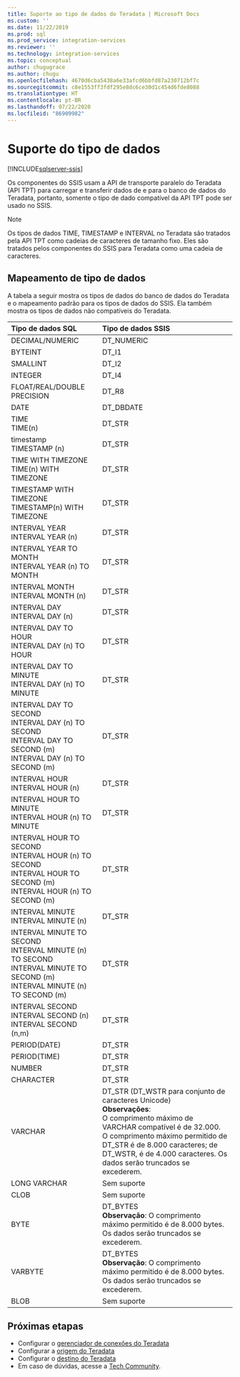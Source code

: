 ```yaml
---
title: Suporte ao tipo de dados do Teradata | Microsoft Docs
ms.custom: ''
ms.date: 11/22/2019
ms.prod: sql
ms.prod_service: integration-services
ms.reviewer: ''
ms.technology: integration-services
ms.topic: conceptual
author: chugugrace
ms.author: chugu
ms.openlocfilehash: 4670d6cba5438a6e33afcd6bbfd87a230712bf7c
ms.sourcegitcommit: c8e1553ff3fdf295e8dc6ce30d1c454d6fde8088
ms.translationtype: HT
ms.contentlocale: pt-BR
ms.lasthandoff: 07/22/2020
ms.locfileid: "86909982"
---
```

# <a name="data-type-support"></a>Suporte do tipo de dados

[!INCLUDE[sqlserver-ssis](../../includes/applies-to-version/sqlserver-ssis.md)]

Os componentes do SSIS usam a API de transporte paralelo do Teradata (API TPT) para carregar e transferir dados de e para o banco de dados do Teradata, portanto, somente o tipo de dado compatível da API TPT pode ser usado no SSIS.

> [!NOTE]
>
> Os tipos de dados TIME, TIMESTAMP e INTERVAL no Teradata são tratados pela API TPT como cadeias de caracteres de tamanho fixo. Eles são tratados pelos componentes do SSIS para Teradata como uma cadeia de caracteres.

## <a name="data-type-mapping"></a>Mapeamento de tipo de dados

A tabela a seguir mostra os tipos de dados do banco de dados do Teradata e o mapeamento padrão para os tipos de dados do SSIS. Ela também mostra os tipos de dados não compatíveis do Teradata.

|Tipo de dados SQL|Tipo de dados SSIS|
|:-|:-|
|DECIMAL/NUMERIC|DT_NUMERIC|
|BYTEINT|DT_I1|
|SMALLINT|DT_I2|
|INTEGER|DT_I4|
|FLOAT/REAL/DOUBLE PRECISION|DT_R8|
|DATE|DT_DBDATE|
|TIME<br>TIME(n)|DT_STR|
|timestamp<br>TIMESTAMP (n)|DT_STR|
|TIME WITH TIMEZONE<br>TIME(n) WITH TIMEZONE|DT_STR|
|TIMESTAMP WITH TIMEZONE<br>TIMESTAMP(n) WITH TIMEZONE|DT_STR|
|INTERVAL YEAR<br>INTERVAL YEAR (n)|DT_STR|
|INTERVAL YEAR TO MONTH<br>INTERVAL YEAR (n) TO MONTH|DT_STR|
|INTERVAL MONTH<br>INTERVAL MONTH (n)|DT_STR|
|INTERVAL DAY<br>INTERVAL DAY (n)|DT_STR|
|INTERVAL DAY TO HOUR<br>INTERVAL DAY (n) TO HOUR|DT_STR|
|INTERVAL DAY TO MINUTE<br>INTERVAL DAY (n) TO MINUTE|DT_STR|
|INTERVAL DAY TO SECOND<br>INTERVAL DAY (n) TO SECOND<br>INTERVAL DAY TO SECOND (m)<br>INTERVAL DAY (n) TO SECOND (m)|DT_STR|
|INTERVAL HOUR<br>INTERVAL HOUR (n)|DT_STR|
|INTERVAL HOUR TO MINUTE<br>INTERVAL HOUR (n) TO MINUTE|DT_STR
|INTERVAL HOUR TO SECOND<br>INTERVAL HOUR (n) TO SECOND<br>INTERVAL HOUR TO SECOND (m)<br>INTERVAL HOUR (n) TO SECOND (m)|DT_STR|
|INTERVAL MINUTE<br>INTERVAL MINUTE (n)|DT_STR|
|INTERVAL MINUTE TO SECOND<br>INTERVAL MINUTE (n) TO SECOND<br>INTERVAL MINUTE TO SECOND (m)<br>INTERVAL MINUTE (n) TO SECOND (m)|DT_STR|
|INTERVAL SECOND<br>INTERVAL SECOND (n)<br>INTERVAL SECOND (n,m)|DT_STR|
|PERIOD(DATE)|DT_STR|
|PERIOD(TIME)|DT_STR|
|NUMBER|DT_STR|
|CHARACTER|DT_STR|
|VARCHAR|DT_STR (DT_WSTR para conjunto de caracteres Unicode)<br>**Observações**:<br> O comprimento máximo de VARCHAR compatível é de 32.000. <br> O comprimento máximo permitido de DT_STR é de 8.000 caracteres; de DT_WSTR, é de 4.000 caracteres. Os dados serão truncados se excederem.|
|LONG VARCHAR|Sem suporte|
|CLOB|Sem suporte|
|BYTE|DT_BYTES<br>**Observação**: O comprimento máximo permitido é de 8.000 bytes. Os dados serão truncados se excederem.|
|VARBYTE|DT_BYTES<br>**Observação**: O comprimento máximo permitido é de 8.000 bytes. Os dados serão truncados se excederem.|
|BLOB|Sem suporte|

## <a name="next-steps"></a>Próximas etapas

- Configurar o [gerenciador de conexões do Teradata](teradata-connection-manager.md)
- Configurar a [origem do Teradata](teradata-source.md)
- Configurar o [destino do Teradata](teradata-destination.md)
- Em caso de dúvidas, acesse a [Tech Community](https://aka.ms/AA6iwdw).
